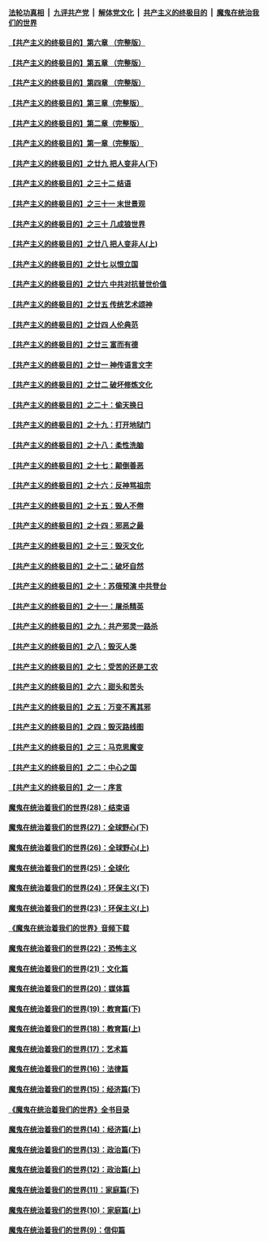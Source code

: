 ####  [法轮功真相](../../../../basic/blob/master/README.md?t=05131402) &nbsp;|&nbsp; [九评共产党](../../../../9ping.md/blob/master/README.md?t=05131402) &nbsp;|&nbsp; [解体党文化](../../../../jtdwh.md/blob/master/README.md?t=05131402)  &nbsp;|&nbsp; [共产主义的终极目的](../../../../gczydzjmd.md/blob/master/README.md?t=05131402) &nbsp;|&nbsp; [魔鬼在统治我们的世界](../../../../mgztzwmdsj.md/blob/master/README.md?t=05131402) 

#### [【共产主义的终极目的】第六章 （完整版）](../pages/nsc422/n11428913.md?t=05131402) 

#### [【共产主义的终极目的】第五章 （完整版）](../pages/nsc422/n11428912.md?t=05131402) 

#### [【共产主义的终极目的】第四章 （完整版）](../pages/nsc422/n11428907.md?t=05131402) 

#### [【共产主义的终极目的】第三章（完整版）](../pages/nsc422/n11428848.md?t=05131402) 

#### [【共产主义的终极目的】第二章（完整版）](../pages/nsc422/n11428831.md?t=05131402) 

#### [【共产主义的终极目的】第一章（完整版）](../pages/nsc422/n11417651.md?t=05131402) 

#### [【共产主义的终极目的】之廿九 把人变非人(下)](../pages/nsc422/n11344140.md?t=05131402) 

#### [【共产主义的终极目的】之三十二 结语](../pages/nsc422/n11360535.md?t=05131402) 

#### [【共产主义的终极目的】之三十一 末世景观](../pages/nsc422/n11351129.md?t=05131402) 

#### [【共产主义的终极目的】之三十 几成狼世界](../pages/nsc422/n11348280.md?t=05131402) 

#### [【共产主义的终极目的】之廿八 把人变非人(上)](../pages/nsc422/n11340492.md?t=05131402) 

#### [【共产主义的终极目的】之廿七 以恨立国](../pages/nsc422/n11336944.md?t=05131402) 

#### [【共产主义的终极目的】之廿六 中共对抗普世价值](../pages/nsc422/n11324785.md?t=05131402) 

#### [【共产主义的终极目的】之廿五 传统艺术颂神](../pages/nsc422/n11296396.md?t=05131402) 

#### [【共产主义的终极目的】之廿四 人伦典范](../pages/nsc422/n11296397.md?t=05131402) 

#### [【共产主义的终极目的】之廿三 富而有德](../pages/nsc422/n11283598.md?t=05131402) 

#### [【共产主义的终极目的】之廿一 神传语言文字](../pages/nsc422/n11263265.md?t=05131402) 

#### [【共产主义的终极目的】之廿二 破坏修炼文化](../pages/nsc422/n11245728.md?t=05131402) 

#### [【共产主义的终极目的】之二十：偷天换日](../pages/nsc422/n11238846.md?t=05131402) 

#### [【共产主义的终极目的】之十九：打开地狱门](../pages/nsc422/n11206376.md?t=05131402) 

#### [【共产主义的终极目的】之十八：柔性洗脑](../pages/nsc422/n11199994.md?t=05131402) 

#### [【共产主义的终极目的】之十七：颠倒善恶](../pages/nsc422/n11179782.md?t=05131402) 

#### [【共产主义的终极目的】之十六：反神骂祖宗](../pages/nsc422/n11166798.md?t=05131402) 

#### [【共产主义的终极目的】之十五：毁人不倦](../pages/nsc422/n11166792.md?t=05131402) 

#### [【共产主义的终极目的】之十四：邪恶之最](../pages/nsc422/n11150249.md?t=05131402) 

#### [【共产主义的终极目的】之十三：毁灭文化](../pages/nsc422/n11135227.md?t=05131402) 

#### [【共产主义的终极目的】之十二：破坏自然](../pages/nsc422/n11135214.md?t=05131402) 

#### [【共产主义的终极目的】之十：苏俄预演 中共登台](../pages/nsc422/n11118424.md?t=05131402) 

#### [【共产主义的终极目的】之十一：屠杀精英](../pages/nsc422/n11118442.md?t=05131402) 

#### [【共产主义的终极目的】之九：共产邪灵一路杀](../pages/nsc422/n11114139.md?t=05131402) 

#### [【共产主义的终极目的】之八：毁灭人类](../pages/nsc422/n11108503.md?t=05131402) 

#### [【共产主义的终极目的】之七：受苦的还是工农](../pages/nsc422/n11101809.md?t=05131402) 

#### [【共产主义的终极目的】之六：甜头和苦头](../pages/nsc422/n11096971.md?t=05131402) 

#### [【共产主义的终极目的】之五：万变不离其邪](../pages/nsc422/n11091285.md?t=05131402) 

#### [【共产主义的终极目的】之四：毁灭路线图](../pages/nsc422/n11086284.md?t=05131402) 

#### [【共产主义的终极目的】之三：马克思魔变](../pages/nsc422/n11061941.md?t=05131402) 

#### [【共产主义的终极目的】之二：中心之国](../pages/nsc422/n11047728.md?t=05131402) 

#### [【共产主义的终极目的】之一：序言](../pages/nsc422/n11086077.md?t=05131402) 

#### [魔鬼在统治着我们的世界(28)：结束语](../pages/nsc422/n10936246.md?t=05131402) 

#### [魔鬼在统治着我们的世界(27)：全球野心(下)](../pages/nsc422/n10928319.md?t=05131402) 

#### [魔鬼在统治着我们的世界(26)：全球野心(上)](../pages/nsc422/n10900318.md?t=05131402) 

#### [魔鬼在统治着我们的世界(25)：全球化](../pages/nsc422/n10788205.md?t=05131402) 

#### [魔鬼在统治着我们的世界(24)：环保主义(下)](../pages/nsc422/n10695307.md?t=05131402) 

#### [魔鬼在统治着我们的世界(23)：环保主义(上)](../pages/nsc422/n10688613.md?t=05131402) 

#### [《魔鬼在统治着我们的世界》音频下载](../pages/nsc422/n10635553.md?t=05131402) 

#### [魔鬼在统治着我们的世界(22)：恐怖主义](../pages/nsc422/n10614727.md?t=05131402) 

#### [魔鬼在统治着我们的世界(21)：文化篇](../pages/nsc422/n10597706.md?t=05131402) 

#### [魔鬼在统治着我们的世界(20)：媒体篇](../pages/nsc422/n10586579.md?t=05131402) 

#### [魔鬼在统治着我们的世界(19)：教育篇(下)](../pages/nsc422/n10564808.md?t=05131402) 

#### [魔鬼在统治着我们的世界(18)：教育篇(上)](../pages/nsc422/n10526970.md?t=05131402) 

#### [魔鬼在统治着我们的世界(17)：艺术篇](../pages/nsc422/n10499093.md?t=05131402) 

#### [魔鬼在统治着我们的世界(16)：法律篇](../pages/nsc422/n10485969.md?t=05131402) 

#### [魔鬼在统治着我们的世界(15)：经济篇(下)](../pages/nsc422/n10469975.md?t=05131402) 

#### [《魔鬼在统治着我们的世界》全书目录](../pages/nsc422/n10464261.md?t=05131402) 

#### [魔鬼在统治着我们的世界(14)：经济篇(上)](../pages/nsc422/n10457370.md?t=05131402) 

#### [魔鬼在统治着我们的世界(13)：政治篇(下)](../pages/nsc422/n10448270.md?t=05131402) 

#### [魔鬼在统治着我们的世界(12)：政治篇(上)](../pages/nsc422/n10444576.md?t=05131402) 

#### [魔鬼在统治着我们的世界(11)：家庭篇(下)](../pages/nsc422/n10440961.md?t=05131402) 

#### [魔鬼在统治着我们的世界(10)：家庭篇(上)](../pages/nsc422/n10435448.md?t=05131402) 

#### [魔鬼在统治着我们的世界(9)：信仰篇](../pages/nsc422/n10432159.md?t=05131402) 


